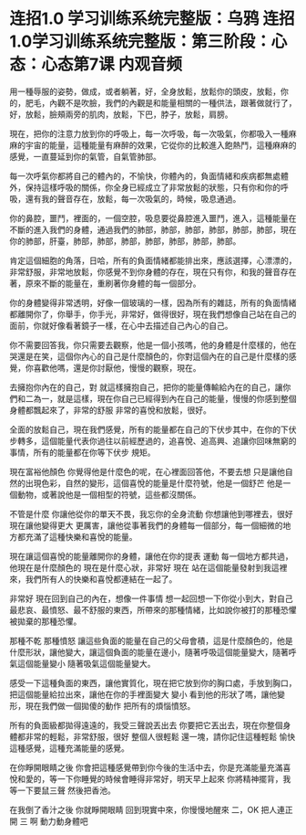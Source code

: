 # 连招1.0  学习训练系统完整版：乌鸦 连招1.0学习训练系统完整版：第三阶段：心态：心态第7课 内观音频

用一種辱服的姿勢，做成，或者躺著，好，全身放鬆，放鬆你的頭皮，放鬆，你的，肥毛，內觀不是吹臉，我們的內觀是和能量相關的一種供法，跟著做就行了，好，放鬆，臉頰兩旁的肌肉，放鬆，下巴，脖子，放鬆，肩膀。

現在，把你的注意力放到你的呼吸上，每一次呼吸，每一次吸氣，你都吸入一種麻麻的宇宙的能量，這種能量有麻醉的效果，它從你的比較進入飽熱鬥，這種麻麻的感覺，一直蔓延到你的氣管，自氣管肺部。

每一次呼氣你都將自己的體內的，不愉快，你體內的，負面情緒和疾病都無處體外，保持這樣呼吸的關係，你全身已經成立了非常放鬆的狀態，只有你和你的呼吸，還有我的聲音存在，放鬆，每一次吸氣的，時候，吸息通過。

你的鼻腔，噩鬥，裡面的，一個空腔，吸息要從鼻腔進入噩鬥，進入，這種能量在不斷的進入我們的身體，通過我們的肺部，肺部，肺部，肺部，肺部，肺部，現在你的肺部，肝臺，肺部，肺部，肺部，肺部，肺部，肺部，肺部。

肯定這個細胞的角落，日哈，所有的負面情緒都能排出來，應該選擇，心漂漂的，非常舒服，非常地放鬆，你感覺不到你身體的存在，現在只有你，和我的聲音存在著，原來不斷的能量在，重刷著你身體的每一個部分。

你的身體變得非常透明，好像一個玻璃的一樣，因為所有的雜誌，所有的負面情緒都離開你了，你舉手，你手光，非常好，做得很好，現在我們想像自己站在自己的面前，你就好像看著鏡子一樣，在心中去描述自己內心的自己。

你不需要回答我，你只需要去觀察，他是一個小孩嗎，他的身體是什麼樣的，他在哭還是在笑，這個你內心的自己是什麼顏色的，你對這個內在的自己是什麼樣的感覺，你喜歡他嗎，還是你討厭他，慢慢的觀察，現在。

去擁抱你內在的自己，對 就這樣擁抱自己，把你的能量傳輸給內在的自己，讓你們和二為一，就是這樣，現在你自己已經得到內在自己的能量，慢慢的你感到整個身體都飄起來了，非常的舒服 非常的喜悅和放鬆，很好。

全面的放鬆自己，現在我們感覺，所有的能量都在自己的下伏步其中，在你的下伏步轉多，這個能量代表你過往以前經歷過的，追喜悅、追高興、追讓你回味無窮的事情，所有的能量都在你等下伏步 規矩。

現在富裕他顏色 你覺得他是什麼色的呢，在心裡面回答他，不要去想 只是讓他自然的出現色彩，自然的變形，這個喜悅的能量是什麼符號，他是一個舒芒 他是一個動物，或著說他是一個相型的符號，這些都沒關係。

不管是什麼 你讓他從你的單天不畏，我忘你的全身流動 你想讓他到哪裡去，很好 現在讓他變得更大 更厲害，讓他從事著我們的身體每一個部分，每一個細微的地方都充滿了這種快樂和喜悅的能量。

現在讓這個喜悅的能量離開你的身體，讓他在你的提表 運動 每一個地方都共過，他現在是什麼顏色的 現在是什麼心狀，非常好 現在 站在這個能量發射到我這裡來，我們所有人的快樂和喜悅都連結在一起了。

非常好 現在回到自己的內在，想像一件事情 想一起回想一下你從小到大，對自己最悲哀、最憤怒、最不舒服的東西，所帶來的那種情緒，比如說你被打的那種恐懼被拋棄的那種恐懼。

那種不乾 那種憤怒 讓這些負面的能量在自己的父母會積，這是什麼顏色的，他是什麼形狀，讓他變大，讓這個負面的能量在邊小，隨著呼吸這個能量變大，隨著呼氣這個能量變小 隨著吸氣這個能量變大。

感受一下這種負面的東西，讓他實質化，現在把它放到你的胸口處，手放到胸口，把這個能量給拉出來，讓他在你的手裡面變大 變小 看到他的形狀了嗎，讓他變形，現在我們做一個拋傻的動作 把所有的煩惱憤怒。

所有的負面級都拋得遠遠的，我受三聲說丟出去 你要把它丟出去，現在你整個身體都非常的輕鬆，非常舒服，很好 整個人很輕鬆 還一塊，請你記住這種輕鬆 愉快 這種感覺，這種充滿能量的感覺。

在你睜開眼睛之後 你會把這種感覺帶到你今後的生活中去，你是充滿能量充滿喜悅和愛的，等一下你睡覺的時候會睡得非常好，明天早上起來 你將精神擺背，我等一下要鼠三聲 然後把香池。

在我倒了香汁之後 你就睜開眼睛 回到現實中來，你慢慢地醒來 二，OK 把人連正開 三 啊 動力動身體吧